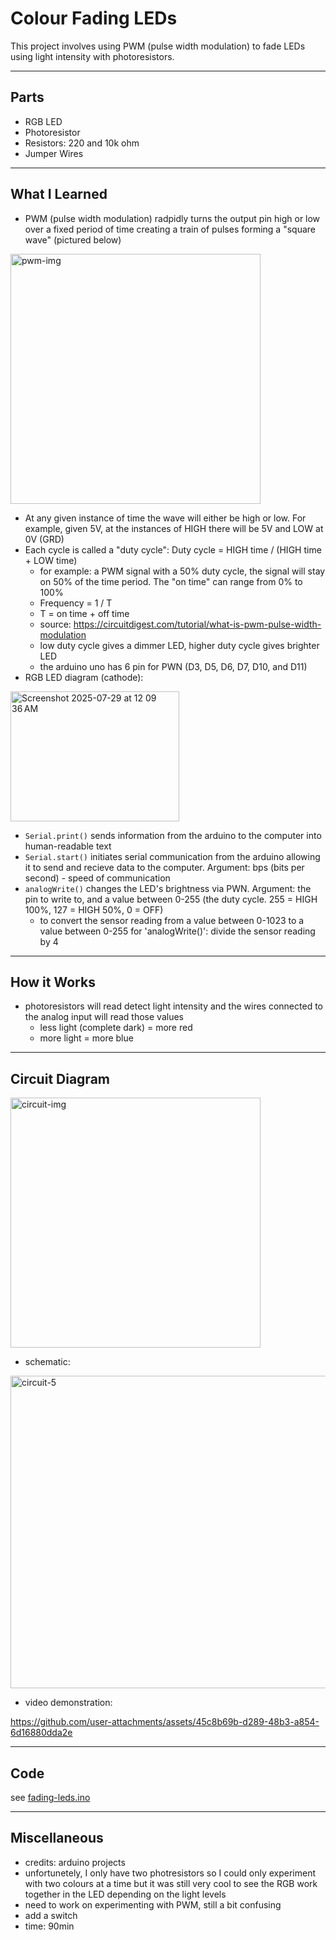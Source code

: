 # Colour Fading LEDs

This project involves using PWM (pulse width modulation) to fade LEDs using light intensity with photoresistors.

---

## Parts
- RGB LED
- Photoresistor
- Resistors: 220 and 10k ohm
- Jumper Wires

---

## What I Learned
- PWM (pulse width modulation) radpidly turns the output pin high or low over a fixed period of time creating a train of pulses forming a "square wave" (pictured below)
<img width="400" alt="pwm-img" src="https://github.com/user-attachments/assets/60b10a72-b806-44cc-80db-00bdf37b6b27" />

- At any given instance of time the wave will either be high or low. For example, given 5V, at the instances of HIGH there will be 5V and LOW at 0V (GRD)
- Each cycle is called a "duty cycle": Duty cycle = HIGH time / (HIGH time + LOW time)
  - for example: a PWM signal with a 50% duty cycle, the signal will stay on 50% of the time period. The "on time" can range from 0% to 100%
  - Frequency = 1 / T
  - T = on time + off time
  - source: https://circuitdigest.com/tutorial/what-is-pwm-pulse-width-modulation
  - low duty cycle gives a dimmer LED, higher duty cycle gives brighter LED
  - the arduino uno has 6 pin for PWN (D3, D5, D6, D7, D10, and D11)
- RGB LED diagram (cathode):
<img width="270" height="208" alt="Screenshot 2025-07-29 at 12 09 36 AM" src="https://github.com/user-attachments/assets/21de7088-22fa-473f-978b-e32e42ffc7a1" />

- `Serial.print()` sends information from the arduino to the computer into human-readable text
- `Serial.start()` initiates serial communication from the arduino allowing it to send and recieve data to the computer. Argument: bps (bits per second) - speed of communication
- `analogWrite()` changes the LED's brightness via PWN. Argument: the pin to write to, and a value between 0-255 (the duty cycle. 255 = HIGH 100%, 127 = HIGH 50%, 0 = OFF)
  - to convert the sensor reading from a value between 0-1023 to a value between 0-255 for 'analogWrite()': divide the sensor reading by 4

---

## How it Works
- photoresistors will read detect light intensity and the wires connected to the analog input will read those values
  - less light (complete dark) = more red
  - more light = more blue

---

## Circuit Diagram
<img width="400" alt="circuit-img" src="https://github.com/user-attachments/assets/639c0b72-56a7-4880-bcaa-5704565925e7" />

- schematic:
  
<img width="680" height="500" alt="circuit-5" src="https://github.com/user-attachments/assets/6a5d2308-fcbe-4424-a9a9-ecddc97a2c11" />


- video demonstration:

https://github.com/user-attachments/assets/45c8b69b-d289-48b3-a854-6d16880dda2e

---

## Code

see [fading-leds.ino](fading-leds.ino)

---

## Miscellaneous
- credits: arduino projects
- unfortunetely, I only have two photresistors so I could only experiment with two colours at a time but it was still very cool to see the RGB work together in the LED depending on the light levels
- need to work on experimenting with PWM, still a bit confusing
- add a switch
- time: 90min

